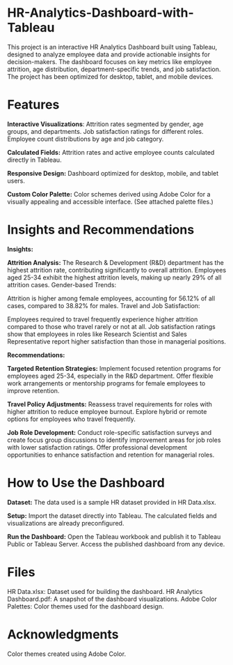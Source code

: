 # HR-Analytics-Dashboard-with-Tableau
This project is an interactive HR Analytics Dashboard built using Tableau, designed to analyze employee data and provide actionable insights for decision-makers. The dashboard focuses on key metrics like employee attrition, age distribution, department-specific trends, and job satisfaction. The project has been optimized for desktop, tablet, and mobile devices.

# Features
**Interactive Visualizations**:
Attrition rates segmented by gender, age groups, and departments.
Job satisfaction ratings for different roles.
Employee count distributions by age and job category.

**Calculated Fields:**
Attrition rates and active employee counts calculated directly in Tableau.

**Responsive Design:**
Dashboard optimized for desktop, mobile, and tablet users.

**Custom Color Palette:**
Color schemes derived using Adobe Color for a visually appealing and accessible interface. (See attached palette files.)

# Insights and Recommendations
**Insights:**

**Attrition Analysis:**
The Research & Development (R&D) department has the highest attrition rate, contributing significantly to overall attrition.
Employees aged 25-34 exhibit the highest attrition levels, making up nearly 29% of all attrition cases.
Gender-based Trends:

Attrition is higher among female employees, accounting for 56.12% of all cases, compared to 38.82% for males.
Travel and Job Satisfaction:

Employees required to travel frequently experience higher attrition compared to those who travel rarely or not at all.
Job satisfaction ratings show that employees in roles like Research Scientist and Sales Representative report higher satisfaction than those in managerial positions.

**Recommendations:**

**Targeted Retention Strategies:**
Implement focused retention programs for employees aged 25-34, especially in the R&D department.
Offer flexible work arrangements or mentorship programs for female employees to improve retention.

**Travel Policy Adjustments:**
Reassess travel requirements for roles with higher attrition to reduce employee burnout.
Explore hybrid or remote options for employees who travel frequently.

**Job Role Development:**
Conduct role-specific satisfaction surveys and create focus group discussions to identify improvement areas for job roles with lower satisfaction ratings.
Offer professional development opportunities to enhance satisfaction and retention for managerial roles.

# How to Use the Dashboard
**Dataset:** The data used is a sample HR dataset provided in HR Data.xlsx.

**Setup:**
Import the dataset directly into Tableau.
The calculated fields and visualizations are already preconfigured.

**Run the Dashboard:**
Open the Tableau workbook and publish it to Tableau Public or Tableau Server.
Access the published dashboard from any device.

# Files
HR Data.xlsx: Dataset used for building the dashboard.
HR Analytics Dashboard.pdf: A snapshot of the dashboard visualizations.
Adobe Color Palettes: Color themes used for the dashboard design.

# Acknowledgments
Color themes created using Adobe Color.
